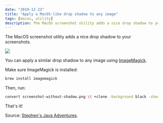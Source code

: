 ```yaml
---
date: "2019-12-23"
title: "Apply a MacOS-like drop shadow to any image"
tags: [macos, utility]
description: The MacOS screenshot utility adds a nice drop shadow to your screenshots. Here's how you can apply a similar drop shadow to any image using ImageMagick.
---
```


The MacOS screenshot utility adds a nice drop shadow to your screenshots.

![](/images/screenshot.png)

You can apply a similar drop shadow to any image using [ImageMagick](https://imagemagick.org/index.php).

Make sure ImageMagick is installed:

```bash
brew install imagemagick
```

Then, run:

```bash
convert screenshot-without-shadow.png \( +clone -background black -shadow 80x20+0+15 \) +swap -background transparent -layers merge +repage screenshot-with-shadow.png
```

That's it!

Source: [Stephen's Java Adventures](http://javaadventure.blogspot.com/2011/10/how-to-add-mac-like-shadow-to-your.html).
